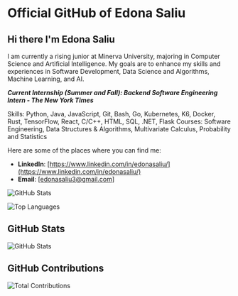 # Official GitHub of Edona Saliu

 ## Hi there I'm Edona Saliu

I am currently a rising junior at Minerva University, majoring in Computer Science and Artificial Intelligence. My goals are to enhance my skills and experiences in Software Development, Data Science and Algorithms, Machine Learning, and AI. 

***Current Internship (Summer and Fall): Backend Software Engineering Intern - The New York Times***

Skills: Python, Java, JavaScript, Git, Bash, Go, Kubernetes, K6, Docker, Rust, TensorFlow, React, C/C++, HTML, SQL, .NET, Flask
Courses: Software Engineering, Data Structures & Algorithms, Multivariate Calculus, Probability and Statistics

Here are some of the places where you can find me:

- **LinkedIn**: [https://www.linkedin.com/in/edonasaliu/](https://www.linkedin.com/in/edonasaliu/)
- **Email**: [edonasaliu3@gmail.com]





![GitHub Stats](https://github-readme-stats.vercel.app/api?username=edonasaliu&show_icons=true&theme=dark)


![Top Languages](https://github-readme-stats.vercel.app/api/top-langs/?username=edonasaliu&layout=compact&theme=dark)


## GitHub Stats

![GitHub Stats](https://github-readme-stats.vercel.app/api?username=edonasaliu&show_icons=true&theme=dark)

## GitHub Contributions

![Total Contributions](https://github-readme-streak-stats.herokuapp.com/?user=edonasaliu&theme=dark)  
